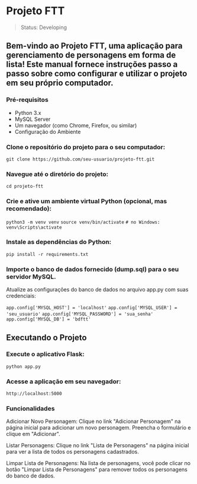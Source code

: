 # Projeto FTT
> Status: Developing

## Bem-vindo ao Projeto FTT, uma aplicação para gerenciamento de personagens em forma de lista! Este manual fornece instruções passo a passo sobre como configurar e utilizar o projeto em seu próprio computador.


### Pré-requisitos
+ Python 3.x
+ MySQL Server
+ Um navegador (como Chrome, Firefox, ou similar)
+ Configuração do Ambiente

### Clone o repositório do projeto para o seu computador:

```git clone https://github.com/seu-usuario/projeto-ftt.git```

### Navegue até o diretório do projeto:

```cd projeto-ftt ```

### Crie e ative um ambiente virtual Python (opcional, mas recomendado):

```python3 -m venv venv```
```source venv/bin/activate```
```# no Windows: venv\Scripts\activate```

### Instale as dependências do Python:

```pip install -r requirements.txt```

### Importe o banco de dados fornecido (dump.sql) para o seu servidor MySQL.
Atualize as configurações do banco de dados no arquivo app.py com suas credenciais:

```app.config['MYSQL_HOST'] = 'localhost'```
```app.config['MYSQL_USER'] = 'seu_usuario'```
```app.config['MYSQL_PASSWORD'] = 'sua_senha'```
```app.config['MYSQL_DB'] = 'bdftt'```

## Executando o Projeto
### Execute o aplicativo Flask:

```python app.py```

### Acesse a aplicação em seu navegador:

```http://localhost:5000```

### Funcionalidades
Adicionar Novo Personagem: Clique no link "Adicionar Personagem" na página inicial para adicionar um novo personagem. Preencha o formulário e clique em "Adicionar".

Listar Personagens: Clique no link "Lista de Personagens" na página inicial para ver a lista de todos os personagens cadastrados.

Limpar Lista de Personagens: Na lista de personagens, você pode clicar no botão "Limpar Lista de Personagens" para remover todos os personagens do banco de dados.
